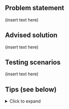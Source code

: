 ## Problem statement
(insert text here)
## Advised solution
(insert text here)
## Testing scenarios
(insert text here)

## Tips (see below)
<details>
  <summary>Click to expand</summary>

  A proper GH issue contains the following:
  - Clear problem statement. No vague descriptions. Explains why the change is needed
  - Advised solution. Make sure give detailed explanation
  - Links to other engineering artifacts
   - Previous issues
   - Other pull requests
   - Rollbar tickets
   - Discussions in Slack
   - Spec documents
  - Labels that mark the following
   - Type (bug, enhancement)
   - Project scope (#ui, #proxy, #api, #tests...)
   - Process related activities (needs review, don’t merge)
   - Important stuff (breaking change, urgent)
</details>
